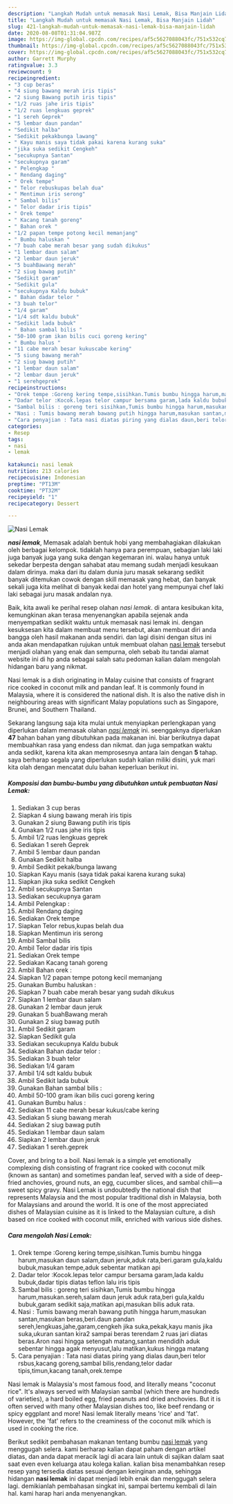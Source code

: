 ```yaml
---
description: "Langkah Mudah untuk memasak Nasi Lemak, Bisa Manjain Lidah"
title: "Langkah Mudah untuk memasak Nasi Lemak, Bisa Manjain Lidah"
slug: 421-langkah-mudah-untuk-memasak-nasi-lemak-bisa-manjain-lidah
date: 2020-08-08T01:31:04.987Z
image: https://img-global.cpcdn.com/recipes/af5c5627088043fc/751x532cq70/nasi-lemak-foto-resep-utama.jpg
thumbnail: https://img-global.cpcdn.com/recipes/af5c5627088043fc/751x532cq70/nasi-lemak-foto-resep-utama.jpg
cover: https://img-global.cpcdn.com/recipes/af5c5627088043fc/751x532cq70/nasi-lemak-foto-resep-utama.jpg
author: Garrett Murphy
ratingvalue: 3.3
reviewcount: 9
recipeingredient:
- "3 cup beras"
- "4 siung bawang merah iris tipis"
- "2 siung Bawang putih iris tipis"
- "1/2 ruas jahe iris tipis"
- "1/2 ruas lengkuas geprek"
- "1 sereh Geprek"
- "5 lembar daun pandan"
- "Sedikit halba"
- "Sedikit pekakbunga lawang"
- " Kayu manis saya tidak pakai karena kurang suka"
- "jika suka sedikit Cengkeh"
- "secukupnya Santan"
- "secukupnya garam"
- " Pelengkap "
- " Rendang daging"
- " Orek tempe"
- " Telor rebuskupas belah dua"
- " Mentimun iris serong"
- " Sambal bilis"
- " Telor dadar iris tipis"
- " Orek tempe"
- " Kacang tanah goreng"
- " Bahan orek "
- "1/2 papan tempe potong kecil memanjang"
- " Bumbu haluskan "
- "7 buah cabe merah besar yang sudah dikukus"
- "1 lembar daun salam"
- "2 lembar daun jeruk"
- "5 buahBawang merah"
- "2 siug bawag putih"
- "Sedikit garam"
- "Sedikit gula"
- "secukupnya Kaldu bubuk"
- " Bahan dadar telor "
- "3 buah telor"
- "1/4 garam"
- "1/4 sdt kaldu bubuk"
- "Sedikit lada bubuk"
- " Bahan sambal bilis "
- "50-100 gram ikan bilis cuci goreng kering"
- " Bumbu halus "
- "11 cabe merah besar kukuscabe kering"
- "5 siung bawang merah"
- "2 siug bawag putih"
- "1 lembar daun salam"
- "2 lembar daun jeruk"
- "1 serehgeprek"
recipeinstructions:
- "Orek tempe :Goreng kering tempe,sisihkan.Tumis bumbu hingga harum,masukan daun salam,daun jeruk,aduk rata,beri.garam gula,kaldu bubuk,masukan tempe,aduk sebentar matikan api"
- "Dadar telor :Kocok.lepas telor campur bersama garam,lada kaldu bubuk,dadar tipis diatas teflon lalu iris tipis"
- "Sambal bilis : goreng teri sisihkan,Tumis bumbu hingga harum,masukan.sereh,salam daun jeruk aduk rata,beri gula,kaldu bubuk,garam sedikit saja,matikan api,masukan bilis aduk rata."
- "Nasi : Tumis bawang merah bawang putih hingga harum,masukan santan,masukan beras,beri.daun pandan sereh,lengkuas,jahe,garam,cengkeh jika suka,pekak,kayu manis jika suka,ukuran santan kira2 sampai beras terendam 2 ruas jari diatas beras.Aron nasi hingga setengah matang,santan mendidih aduk sebentar hingga agak menyusut,lalu matikan,kukus hingga matang"
- "Cara penyajian : Tata nasi diatas piring yang dialas daun,beri telor rsbus,kacang goreng,sambal bilis,rendang,telor dadar tipis,timun,kacang tanah,orek.tempe"
categories:
- Resep
tags:
- nasi
- lemak

katakunci: nasi lemak 
nutrition: 213 calories
recipecuisine: Indonesian
preptime: "PT13M"
cooktime: "PT32M"
recipeyield: "1"
recipecategory: Dessert

---
```



![Nasi Lemak](https://img-global.cpcdn.com/recipes/af5c5627088043fc/751x532cq70/nasi-lemak-foto-resep-utama.jpg)

<b><i>nasi lemak</i></b>, Memasak adalah bentuk hobi yang membahagiakan dilakukan oleh berbagai kelompok. tidaklah hanya para perempuan, sebagian laki laki juga banyak juga yang suka dengan kegemaran ini. walau hanya untuk sekedar berpesta dengan sahabat atau memang sudah menjadi kesukaan dalam dirinya. maka dari itu dalam dunia juru masak sekarang sedikit banyak ditemukan cowok dengan skill memasak yang hebat, dan banyak sekali juga kita melihat di banyak kedai dan hotel yang mempunyai chef laki laki sebagai juru masak andalan nya.

Baik, kita awali ke perihal resep olahan <i>nasi lemak</i>. di antara kesibukan kita, kemungkinan akan terasa menyenangkan apabila sejenak anda menyempatkan sedikit waktu untuk memasak nasi lemak ini. dengan kesuksesan kita dalam membuat menu tersebut, akan membuat diri anda bangga oleh hasil makanan anda sendiri. dan lagi disini dengan situs ini anda akan mendapatkan rujukan untuk membuat olahan <u>nasi lemak</u> tersebut menjadi olahan yang enak dan sempurna, oleh sebab itu tandai alamat website ini di hp anda sebagai salah satu pedoman kalian dalam mengolah hidangan baru yang nikmat.

Nasi lemak is a dish originating in Malay cuisine that consists of fragrant rice cooked in coconut milk and pandan leaf. It is commonly found in Malaysia, where it is considered the national dish. It is also the native dish in neighbouring areas with significant Malay populations such as Singapore, Brunei, and Southern Thailand.


Sekarang langsung saja kita mulai untuk menyiapkan perlengkapan yang diperlukan dalam memasak olahan <u><i>nasi lemak</i></u> ini. seenggaknya diperlukan <b>47</b> bahan bahan yang dibutuhkan pada makanan ini. biar berikutnya dapat membuahkan rasa yang endess dan nikmat. dan juga sempatkan waktu anda sedikit, karena kita akan memprosesnya antara lain dengan <b>5</b> tahap. saya berharap segala yang diperlukan sudah kalian miliki disini, yuk mari kita olah dengan mencatat dulu bahan keperluan berikut ini.

<!--inarticleads1-->

##### Komposisi dan bumbu-bumbu yang dibutuhkan untuk pembuatan Nasi Lemak:

1. Sediakan 3 cup beras
1. Siapkan 4 siung bawang merah iris tipis
1. Gunakan 2 siung Bawang putih iris tipis
1. Gunakan 1/2 ruas jahe iris tipis
1. Ambil 1/2 ruas lengkuas geprek
1. Sediakan 1 sereh Geprek
1. Ambil 5 lembar daun pandan
1. Gunakan Sedikit halba
1. Ambil Sedikit pekak/bunga lawang
1. Siapkan  Kayu manis (saya tidak pakai karena kurang suka)
1. Siapkan jika suka sedikit Cengkeh
1. Ambil secukupnya Santan
1. Sediakan secukupnya garam
1. Ambil  Pelengkap :
1. Ambil  Rendang daging
1. Sediakan  Orek tempe
1. Siapkan  Telor rebus,kupas belah dua
1. Siapkan  Mentimun iris serong
1. Ambil  Sambal bilis
1. Ambil  Telor dadar iris tipis
1. Sediakan  Orek tempe
1. Sediakan  Kacang tanah goreng
1. Ambil  Bahan orek :
1. Siapkan 1/2 papan tempe potong kecil memanjang
1. Gunakan  Bumbu haluskan :
1. Siapkan 7 buah cabe merah besar yang sudah dikukus
1. Siapkan 1 lembar daun salam
1. Gunakan 2 lembar daun jeruk
1. Gunakan 5 buahBawang merah
1. Gunakan 2 siug bawag putih
1. Ambil Sedikit garam
1. Siapkan Sedikit gula
1. Sediakan secukupnya Kaldu bubuk
1. Sediakan  Bahan dadar telor :
1. Sediakan 3 buah telor
1. Sediakan 1/4 garam
1. Ambil 1/4 sdt kaldu bubuk
1. Ambil Sedikit lada bubuk
1. Gunakan  Bahan sambal bilis :
1. Ambil 50-100 gram ikan bilis cuci goreng kering
1. Gunakan  Bumbu halus :
1. Sediakan 11 cabe merah besar kukus/cabe kering
1. Sediakan 5 siung bawang merah
1. Sediakan 2 siug bawag putih
1. Sediakan 1 lembar daun salam
1. Siapkan 2 lembar daun jeruk
1. Sediakan 1 sereh.geprek


Cover, and bring to a boil. Nasi lemak is a simple yet emotionally complexing dish consisting of fragrant rice cooked with coconut milk (known as santan) and sometimes pandan leaf, served with a side of deep-fried anchovies, ground nuts, an egg, cucumber slices, and sambal chili—a sweet spicy gravy. Nasi Lemak is undoubtedly the national dish that represents Malaysia and the most popular traditional dish in Malaysia, both for Malaysians and around the world. It is one of the most appreciated dishes of Malaysian cuisine as it is linked to the Malaysian culture, a dish based on rice cooked with coconut milk, enriched with various side dishes. 

<!--inarticleads2-->

##### Cara mengolah Nasi Lemak:

1. Orek tempe :Goreng kering tempe,sisihkan.Tumis bumbu hingga harum,masukan daun salam,daun jeruk,aduk rata,beri.garam gula,kaldu bubuk,masukan tempe,aduk sebentar matikan api
1. Dadar telor :Kocok.lepas telor campur bersama garam,lada kaldu bubuk,dadar tipis diatas teflon lalu iris tipis
1. Sambal bilis : goreng teri sisihkan,Tumis bumbu hingga harum,masukan.sereh,salam daun jeruk aduk rata,beri gula,kaldu bubuk,garam sedikit saja,matikan api,masukan bilis aduk rata.
1. Nasi : Tumis bawang merah bawang putih hingga harum,masukan santan,masukan beras,beri.daun pandan sereh,lengkuas,jahe,garam,cengkeh jika suka,pekak,kayu manis jika suka,ukuran santan kira2 sampai beras terendam 2 ruas jari diatas beras.Aron nasi hingga setengah matang,santan mendidih aduk sebentar hingga agak menyusut,lalu matikan,kukus hingga matang
1. Cara penyajian : Tata nasi diatas piring yang dialas daun,beri telor rsbus,kacang goreng,sambal bilis,rendang,telor dadar tipis,timun,kacang tanah,orek.tempe


Nasi lemak is Malaysia&#39;s most famous food, and literally means &#34;coconut rice&#34;. It&#39;s always served with Malaysian sambal (which there are hundreds of varieties), a hard boiled egg, fried peanuts and dried anchovies. But it is often served with many other Malaysian dishes too, like beef rendang or spicy eggplant and more! Nasi lemak literally means &#39;rice&#39; and &#39;fat&#39;. However, the &#39;fat&#39; refers to the creaminess of the coconut milk which is used in cooking the rice. 

Berikut sedikit pembahasan makanan tentang bumbu <u>nasi lemak</u> yang menggugah selera. kami berharap kalian dapat paham dengan artikel diatas, dan anda dapat meracik lagi di acara lain untuk di sajikan dalam saat saat even even keluarga atau kolega kalian. kalian bisa menambahkan resep resep yang tersedia diatas sesuai dengan keinginan anda, sehingga hidangan <b>nasi lemak</b> ini dapat menjadi lebih enak dan menggugah selera lagi. demikianlah pembahasan singkat ini, sampai bertemu kembali di lain hal. kami harap hari anda menyenangkan.
